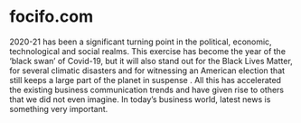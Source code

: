 # focifo.com
2020-21 has been a significant turning point in the political, economic, technological and social realms. This exercise has become the year of the ‘black swan’ of Covid-19, but it will also stand out for the Black Lives Matter, for several climatic disasters and for witnessing an American election that still keeps a large part of the planet in suspense . All this has accelerated the existing business communication trends and have given rise to others that we did not even imagine. In today’s business world, latest news is something very important.

